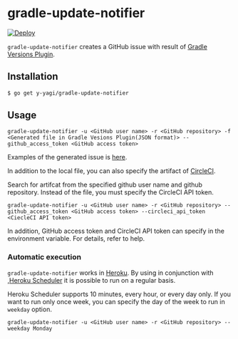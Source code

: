 # gradle-update-notifier

[![Deploy](https://www.herokucdn.com/deploy/button.png)](https://heroku.com/deploy)

`gradle-update-notifier` creates a GitHub issue with result of [Gradle Versions Plugin](https://github.com/ben-manes/gradle-versions-plugin/).

## Installation

```sh
$ go get y-yagi/gradle-update-notifier
```

## Usage

```
gradle-update-notifier -u <GitHub user name> -r <GitHub repository> -f <Generated file in Gradle Vesions Plugin(JSON format)> --github_access_token <GitHub access token>
```

Examples of the generated issue is [here](https://github.com/y-yagi/TravelBase/issues/89).

In addition to the local file, you can also specify the artifact of [CircleCI](https://circleci.com/).

Search for artifcat from the specified github user name and github repository. Instead of the file, you must specify the CircleCI API token.

```
gradle-update-notifier -u <GitHub user name> -r <GitHub repository> --github_access_token <GitHub access token> --circleci_api_token <CiecleCI API token>
```
In addition, GitHub access token and CircleCI API token can specify in the environment variable. For details, refer to help.


### Automatic execution

`gradle-update-notifier` works in [Heroku](https://www.heroku.com/). By using in conjunction with ,[Heroku Scheduler](https://devcenter.heroku.com/articles/scheduler) it is possible to run on a regular basis.

Heroku Scheduler supports 10 minutes, every hour, or every day only. If you want to run only once week, you can specify the day of the week to run in `weekday` option.

```
gradle-update-notifier -u <GitHub user name> -r <GitHub repository> --weekday Monday
```

